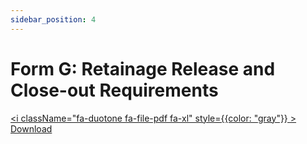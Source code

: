 ```yaml
---
sidebar_position: 4
---
```


# Form G: Retainage Release and Close-out Requirements

<a href="/pdf/comp-draw/form-g-retainage-release" download><i className="fa-duotone fa-file-pdf fa-xl" style={{color: "gray"}} ></i> Download</a>
